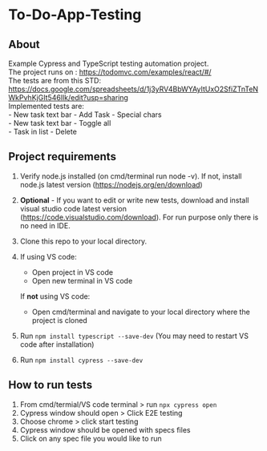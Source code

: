 # To-Do-App-Testing
## About
Example Cypress and TypeScript testing automation project.  
The project runs on : https://todomvc.com/examples/react/#/  
The tests are from this STD: https://docs.google.com/spreadsheets/d/1j3yRV4BbWYAyItUxO2SfiZTnTeNWkPvhKjGIt546lIk/edit?usp=sharing  
Implemented tests are:  
      - New task text bar - Add Task - Special chars  
      - New task text bar - Toggle all   
      - Task in list - Delete 

## Project requirements
1. Verify node.js installed (on cmd/terminal run node -v). If not, install node.js latest version (https://nodejs.org/en/download)
2. **Optional** - If you want to edit or write new tests, download and install visual studio code latest version (https://code.visualstudio.com/download). For run purpose only there is no need in IDE.
3. Clone this repo to your local directory.
4. If using VS code:
      - Open project in VS code
      - Open new terminal in VS code
   
   If **not** using VS code:
   
      - Open cmd/terminal and navigate to your local directory where the project is cloned
6. Run ```npm install typescript --save-dev``` (You may need to restart VS code after installation)
7. Run ```npm install cypress --save-dev```

## How to run tests
1. From cmd/termial/VS code terminal > run ```npx cypress open```
2. Cypress window should open > Click E2E testing
3. Choose chrome > click start testing
4. Cypress window should be opened with specs files
5. Click on any spec file you would like to run
